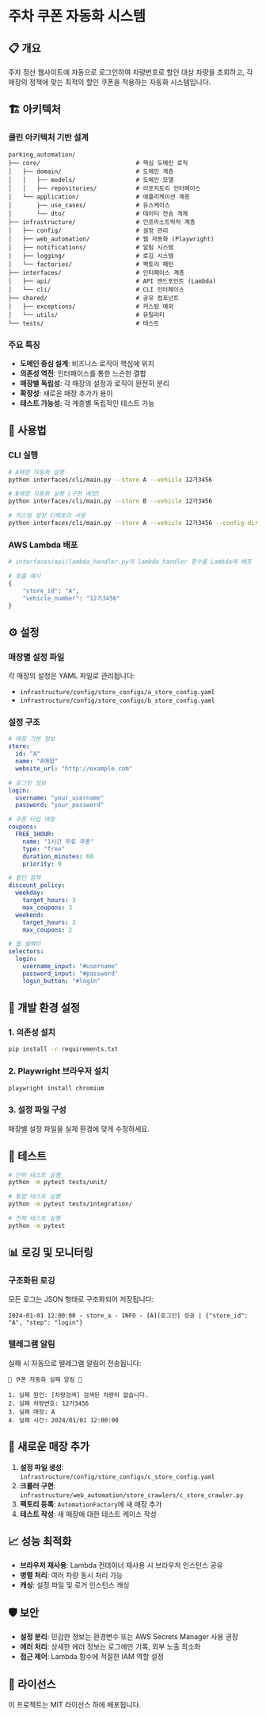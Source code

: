 # 주차 쿠폰 자동화 시스템

## 📋 개요

주차 정산 웹사이트에 자동으로 로그인하여 차량번호로 할인 대상 차량을 조회하고, 각 매장의 정책에 맞는 최적의 할인 쿠폰을 적용하는 자동화 시스템입니다.

## 🏗️ 아키텍처

### 클린 아키텍처 기반 설계

```
parking_automation/
├── core/                           # 핵심 도메인 로직
│   ├── domain/                     # 도메인 계층
│   │   ├── models/                 # 도메인 모델
│   │   ├── repositories/           # 리포지토리 인터페이스
│   └── application/                # 애플리케이션 계층
│       ├── use_cases/              # 유스케이스
│       └── dto/                    # 데이터 전송 객체
├── infrastructure/                 # 인프라스트럭처 계층
│   ├── config/                     # 설정 관리
│   ├── web_automation/             # 웹 자동화 (Playwright)
│   ├── notifications/              # 알림 시스템
│   ├── logging/                    # 로깅 시스템
│   └── factories/                  # 팩토리 패턴
├── interfaces/                     # 인터페이스 계층
│   ├── api/                        # API 엔드포인트 (Lambda)
│   └── cli/                        # CLI 인터페이스
├── shared/                         # 공유 컴포넌트
│   ├── exceptions/                 # 커스텀 예외
│   └── utils/                      # 유틸리티
└── tests/                          # 테스트
```

### 주요 특징

- **도메인 중심 설계**: 비즈니스 로직이 핵심에 위치
- **의존성 역전**: 인터페이스를 통한 느슨한 결합
- **매장별 독립성**: 각 매장의 설정과 로직이 완전히 분리
- **확장성**: 새로운 매장 추가가 용이
- **테스트 가능성**: 각 계층별 독립적인 테스트 가능

## 🚀 사용법

### CLI 실행

```bash
# A매장 자동화 실행
python interfaces/cli/main.py --store A --vehicle 12가3456

# B매장 자동화 실행 (구현 예정)
python interfaces/cli/main.py --store B --vehicle 12가3456

# 커스텀 설정 디렉토리 사용
python interfaces/cli/main.py --store A --vehicle 12가3456 --config-dir /path/to/config
```

### AWS Lambda 배포

```python
# interfaces/api/lambda_handler.py의 lambda_handler 함수를 Lambda에 배포

# 호출 예시
{
    "store_id": "A",
    "vehicle_number": "12가3456"
}
```

## ⚙️ 설정

### 매장별 설정 파일

각 매장의 설정은 YAML 파일로 관리됩니다:

- `infrastructure/config/store_configs/a_store_config.yaml`
- `infrastructure/config/store_configs/b_store_config.yaml`

### 설정 구조

```yaml
# 매장 기본 정보
store:
  id: "A"
  name: "A매장"
  website_url: "http://example.com"

# 로그인 정보
login:
  username: "your_username"
  password: "your_password"

# 쿠폰 타입 매핑
coupons:
  FREE_1HOUR:
    name: "1시간 무료 쿠폰"
    type: "free"
    duration_minutes: 60
    priority: 0

# 할인 정책
discount_policy:
  weekday:
    target_hours: 3
    max_coupons: 3
  weekend:
    target_hours: 2
    max_coupons: 2

# 웹 셀렉터
selectors:
  login:
    username_input: "#username"
    password_input: "#password"
    login_button: "#login"
```

## 🔧 개발 환경 설정

### 1. 의존성 설치

```bash
pip install -r requirements.txt
```

### 2. Playwright 브라우저 설치

```bash
playwright install chromium
```

### 3. 설정 파일 구성

매장별 설정 파일을 실제 환경에 맞게 수정하세요.

## 🧪 테스트

```bash
# 단위 테스트 실행
python -m pytest tests/unit/

# 통합 테스트 실행
python -m pytest tests/integration/

# 전체 테스트 실행
python -m pytest
```

## 📊 로깅 및 모니터링

### 구조화된 로깅

모든 로그는 JSON 형태로 구조화되어 저장됩니다:

```
2024-01-01 12:00:00 - store_a - INFO - [A][로그인] 성공 | {"store_id": "A", "step": "login"}
```

### 텔레그램 알림

실패 시 자동으로 텔레그램 알림이 전송됩니다:

```
🚨 쿠폰 자동화 실패 알림 🚨

1. 실패 원인: [차량검색] 검색된 차량이 없습니다.
2. 실패 차량번호: 12가3456
3. 실패 매장: A
4. 실패 시간: 2024/01/01 12:00:00
```

## 🔄 새로운 매장 추가

1. **설정 파일 생성**: `infrastructure/config/store_configs/c_store_config.yaml`
2. **크롤러 구현**: `infrastructure/web_automation/store_crawlers/c_store_crawler.py`
3. **팩토리 등록**: `AutomationFactory`에 새 매장 추가
4. **테스트 작성**: 새 매장에 대한 테스트 케이스 작성

## 📈 성능 최적화

- **브라우저 재사용**: Lambda 컨테이너 재사용 시 브라우저 인스턴스 공유
- **병렬 처리**: 여러 차량 동시 처리 가능
- **캐싱**: 설정 파일 및 로거 인스턴스 캐싱

## 🛡️ 보안

- **설정 분리**: 민감한 정보는 환경변수 또는 AWS Secrets Manager 사용 권장
- **에러 처리**: 상세한 에러 정보는 로그에만 기록, 외부 노출 최소화
- **접근 제어**: Lambda 함수에 적절한 IAM 역할 설정

## 📝 라이선스

이 프로젝트는 MIT 라이선스 하에 배포됩니다. 